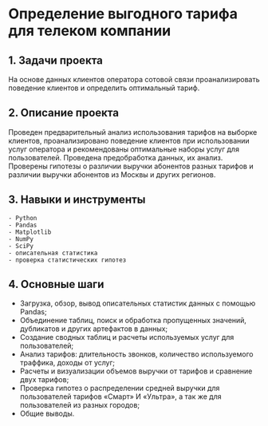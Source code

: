 # Определение выгодного тарифа для телеком компании

## 1. Задачи проекта
На основе данных клиентов оператора сотовой связи проанализировать поведение клиентов и определить оптимальный тариф.

## 2. Описание проекта 
Проведен предварительный анализ использования тарифов на выборке клиентов, проанализировано поведение клиентов при использовании услуг оператора и
рекомендованы оптимальные наборы услуг для пользователей. Проведена предобработка данных, их анализ. Проверены гипотезы о различии выручки абонентов разных тарифов и различии выручки абонентов из Москвы и других регионов. 

## 3. Навыки и инструменты
    - Python
    - Pandas
    - Matplotlib
    - NumPy
    - SciPy
    - описательная статистика
    - проверка статистических гипотез
    
## 4. Основные шаги 
   - Загрузка, обзор, вывод описательных статистик данных с помощью Pandas;
   - Объединение таблиц, поиск и обработка пропущенных значений, дубликатов и других артефактов в данных; 
   - Создание сводных таблиц и расчеты используемых услуг для пользователей;
   - Анализ тарифов: длительность звонков, количество используемого траффика, доходы от услуг;
   - Расчеты и визуализации объемов выручки от тарифов и сравнение двух тарифов;
   - Проверка гипотез о распределении средней выручки для пользователей тарифов «Смарт» И «Ультра», а так же для пользователей из разных городов;
   - Общие выводы.
